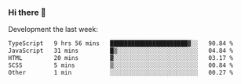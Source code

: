 ### Hi there 👋

Development the last week:
<!--START_SECTION:waka-->

```txt
TypeScript   9 hrs 56 mins   ██████████████████████▓░░   90.84 %
JavaScript   31 mins         █▒░░░░░░░░░░░░░░░░░░░░░░░   04.84 %
HTML         20 mins         ▓░░░░░░░░░░░░░░░░░░░░░░░░   03.17 %
SCSS         5 mins          ▒░░░░░░░░░░░░░░░░░░░░░░░░   00.84 %
Other        1 min           ░░░░░░░░░░░░░░░░░░░░░░░░░   00.27 %
```

<!--END_SECTION:waka-->

<!--
**JASONPANGGO/jasonpanggo** is a ✨ _special_ ✨ repository because its `README.md` (this file) appears on your GitHub profile.

Here are some ideas to get you started:

- 🔭 I’m currently working on ...
- 🌱 I’m currently learning ...
- 👯 I’m looking to collaborate on ...
- 🤔 I’m looking for help with ...
- 💬 Ask me about ...
- 📫 How to reach me: ...
- 😄 Pronouns: ...
- ⚡ Fun fact: ...
-->
